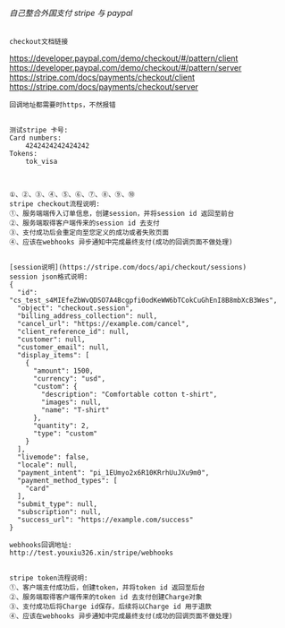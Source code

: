
###### 自己整合外国支付 stripe 与 paypal



```checkout文档链接```
<br>

https://developer.paypal.com/demo/checkout/#/pattern/client
<br>
https://developer.paypal.com/demo/checkout/#/pattern/server
<br>
https://stripe.com/docs/payments/checkout/client
<br>
https://stripe.com/docs/payments/checkout/server
<br>


```
回调地址都需要时https，不然报错


```


```
测试stripe 卡号:
Card numbers:
    4242424242424242
Tokens:
    tok_visa



①、②、③、④、⑤、⑥、⑦、⑧、⑨、⑩
stripe checkout流程说明:
①、服务端端传入订单信息，创建session，并将session id 返回至前台
②、服务端取得客户端传来的session id 去支付
③、支付成功后会重定向至您定义的成功或者失败页面
④、应该在webhooks 异步通知中完成最终支付(成功的回调页面不做处理)


[session说明](https://stripe.com/docs/api/checkout/sessions)
session json格式说明:
{
  "id": "cs_test_s4MIEfeZbWvQDSO7A4Bcgpfi0odKeWW6bTCokCuGhEnI8B8mbXcB3Wes",
  "object": "checkout.session",
  "billing_address_collection": null,
  "cancel_url": "https://example.com/cancel",
  "client_reference_id": null,
  "customer": null,
  "customer_email": null,
  "display_items": [
    {
      "amount": 1500,
      "currency": "usd",
      "custom": {
        "description": "Comfortable cotton t-shirt",
        "images": null,
        "name": "T-shirt"
      },
      "quantity": 2,
      "type": "custom"
    }
  ],
  "livemode": false,
  "locale": null,
  "payment_intent": "pi_1EUmyo2x6R10KRrhUuJXu9m0",
  "payment_method_types": [
    "card"
  ],
  "submit_type": null,
  "subscription": null,
  "success_url": "https://example.com/success"
}

webhooks回调地址:
http://test.youxiu326.xin/stripe/webhooks


stripe token流程说明:
①、客户端支付成功后，创建token，并将token id 返回至后台
②、服务端取得客户端传来的token id 去支付创建Charge对象
③、支付成功后将Charge id保存，后续将以Charge id 用于退款
④、应该在webhooks 异步通知中完成最终支付(成功的回调页面不做处理)



```
